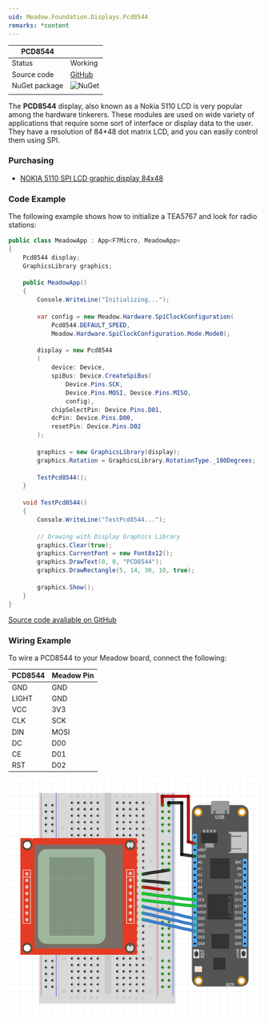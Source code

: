 ```yaml
---
uid: Meadow.Foundation.Displays.Pcd8544
remarks: *content
---
```


| PCD8544 |             |
|---------|-------------|
| Status  | Working     |
| Source code        | [GitHub](https://github.com/WildernessLabs/Meadow.Foundation/tree/master/Source/Meadow.Foundation.Peripherals/Displays.PCD8544)            |
| NuGet package      | ![NuGet](https://img.shields.io/nuget/v/Meadow.Foundation.Displays.PCD8854.svg?label=NuGet)
| | |


The **PCD8544** display, also known as a Nokia 5110 LCD is very popular among the hardware tinkerers. These modules are used on wide variety of applications that require some sort of interface or display data to the user. They have a resolution of 84*48 dot matrix LCD, and you can easily control them using SPI.

### Purchasing

* [NOKIA 5110 SPI LCD graphic display 84x48](https://www.ebay.com/sch/i.html?LH_CAds=&_ex_kw=&_fpos=&_fspt=1&_mPrRngCbx=1&_nkw=Nokia+5110+arduino&_sacat=&_sadis=&_sop=12&_udhi=&_udlo=&_fosrp=1)

### Code Example

The following example shows how to initialize a TEA5767 and look for radio stations:

```csharp
public class MeadowApp : App<F7Micro, MeadowApp>
{
    Pcd8544 display;
    GraphicsLibrary graphics;

    public MeadowApp()
    {
        Console.WriteLine("Initializing...");

        var config = new Meadow.Hardware.SpiClockConfiguration(
            Pcd8544.DEFAULT_SPEED, 
            Meadow.Hardware.SpiClockConfiguration.Mode.Mode0);

        display = new Pcd8544
        (
            device: Device,
            spiBus: Device.CreateSpiBus(
                Device.Pins.SCK, 
                Device.Pins.MOSI, Device.Pins.MISO, 
                config),
            chipSelectPin: Device.Pins.D01,
            dcPin: Device.Pins.D00,
            resetPin: Device.Pins.D02
        );

        graphics = new GraphicsLibrary(display);
        graphics.Rotation = GraphicsLibrary.RotationType._180Degrees;

        TestPcd8544();
    }

    void TestPcd8544() 
    {
        Console.WriteLine("TestPcd8544...");

        // Drawing with Display Graphics Library
        graphics.Clear(true);
        graphics.CurrentFont = new Font8x12();
        graphics.DrawText(0, 0, "PCD8544");
        graphics.DrawRectangle(5, 14, 30, 10, true);

        graphics.Show();
    }
}
```

[Source code avaliable on GitHub](https://github.com/WildernessLabs/Meadow.Foundation/tree/master/Source/Meadow.Foundation.Peripherals/Displays.Pcd8544/Samples/Displays.PCD8854_Sample) 

### Wiring Example

 To wire a PCD8544 to your Meadow board, connect the following:

| PCD8544 | Meadow Pin |
|---------|------------|
| GND     | GND        |
| LIGHT   | GND        |
| VCC     | 3V3        |
| CLK     | SCK        |
| DIN     | MOSI       |
| DC      | D00        |
| CE      | D01        |
| RST     | D02        |

![](../../API_Assets/Meadow.Foundation.Displays.Pcd8544/PCD8544_Frizzing.png)
